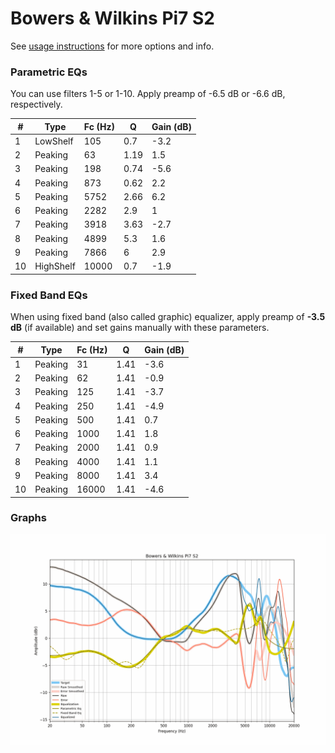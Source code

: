 # Bowers & Wilkins Pi7 S2
See [usage instructions](https://github.com/jaakkopasanen/AutoEq#usage) for more options and info.

### Parametric EQs
You can use filters 1-5 or 1-10. Apply preamp of -6.5 dB or -6.6 dB, respectively.

|   # | Type      |   Fc (Hz) |    Q |   Gain (dB) |
|-----|-----------|-----------|------|-------------|
|   1 | LowShelf  |       105 | 0.7  |        -3.2 |
|   2 | Peaking   |        63 | 1.19 |         1.5 |
|   3 | Peaking   |       198 | 0.74 |        -5.6 |
|   4 | Peaking   |       873 | 0.62 |         2.2 |
|   5 | Peaking   |      5752 | 2.66 |         6.2 |
|   6 | Peaking   |      2282 | 2.9  |         1   |
|   7 | Peaking   |      3918 | 3.63 |        -2.7 |
|   8 | Peaking   |      4899 | 5.3  |         1.6 |
|   9 | Peaking   |      7866 | 6    |         2.9 |
|  10 | HighShelf |     10000 | 0.7  |        -1.9 |

### Fixed Band EQs
When using fixed band (also called graphic) equalizer, apply preamp of **-3.5 dB** (if available) and set gains manually with these parameters.

|   # | Type    |   Fc (Hz) |    Q |   Gain (dB) |
|-----|---------|-----------|------|-------------|
|   1 | Peaking |        31 | 1.41 |        -3.6 |
|   2 | Peaking |        62 | 1.41 |        -0.9 |
|   3 | Peaking |       125 | 1.41 |        -3.7 |
|   4 | Peaking |       250 | 1.41 |        -4.9 |
|   5 | Peaking |       500 | 1.41 |         0.7 |
|   6 | Peaking |      1000 | 1.41 |         1.8 |
|   7 | Peaking |      2000 | 1.41 |         0.9 |
|   8 | Peaking |      4000 | 1.41 |         1.1 |
|   9 | Peaking |      8000 | 1.41 |         3.4 |
|  10 | Peaking |     16000 | 1.41 |        -4.6 |

### Graphs
![](./Bowers%20&%20Wilkins%20Pi7%20S2.png)
